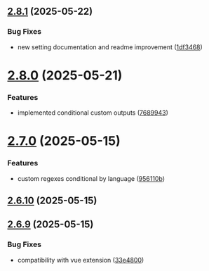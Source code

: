 ## [2.8.1](https://github.com/jeronimoek/color-picker-universal/compare/v2.8.0...v2.8.1) (2025-05-22)


### Bug Fixes

* new setting documentation and readme improvement ([1df3468](https://github.com/jeronimoek/color-picker-universal/commit/1df3468dac4613bd68246ffa1f2db980474eb00c))



# [2.8.0](https://github.com/jeronimoek/color-picker-universal/compare/v2.7.0...v2.8.0) (2025-05-21)


### Features

* implemented conditional custom outputs ([7689943](https://github.com/jeronimoek/color-picker-universal/commit/7689943440526e95429b0bf554d998d7aebc0472))



# [2.7.0](https://github.com/jeronimoek/color-picker-universal/compare/v2.6.10...v2.7.0) (2025-05-15)


### Features

* custom regexes conditional by language ([956110b](https://github.com/jeronimoek/color-picker-universal/commit/956110b9d4830a49e5576d29cd5451080700bf48))



## [2.6.10](https://github.com/jeronimoek/color-picker-universal/compare/v2.6.9...v2.6.10) (2025-05-15)



## [2.6.9](https://github.com/jeronimoek/color-picker-universal/compare/v2.6.8...v2.6.9) (2025-05-15)


### Bug Fixes

* compatibility with vue extension ([33e4800](https://github.com/jeronimoek/color-picker-universal/commit/33e4800a7f54c6cda3887be0c8fcf324c9362fe6))



